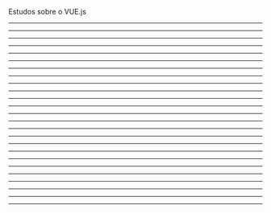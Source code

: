 Estudos sobre o VUE.js

---------------------------------------------------
---------------------------------------------------
---------------------------------------------------
---------------------------------------------------
---------------------------------------------------
---------------------------------------------------
---------------------------------------------------
---------------------------------------------------
---------------------------------------------------
---------------------------------------------------
---------------------------------------------------
---------------------------------------------------
---------------------------------------------------
---------------------------------------------------
---------------------------------------------------
---------------------------------------------------
---------------------------------------------------
---------------------------------------------------
---------------------------------------------------
---------------------------------------------------
---------------------------------------------------
---------------------------------------------------
---------------------------------------------------
---------------------------------------------------
---------------------------------------------------